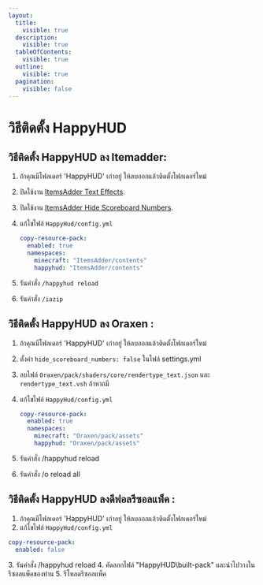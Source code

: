 ```yaml
---
layout:
  title:
    visible: true
  description:
    visible: true
  tableOfContents:
    visible: true
  outline:
    visible: true
  pagination:
    visible: false
---
```


# วิธีติดตั้ง HappyHUD

## วิธีติดตั้ง HappyHUD ลง Itemadder:

1. ถ้าคุณมีโฟลเดอร์ 'HappyHUD' เก่าอยู่ ให้ลบออกแล้วติดตั้งโฟลเดอร์ใหม่
2. ปิดใช้งาน [ItemsAdder Text Effects](https://itemsadder.devs.beer/plugin-usage/text-effects-1.17+).
3. ปิดใช้งาน [ItemsAdder Hide Scoreboard Numbers](https://itemsadder.devs.beer/plugin-usage/scoreboard/hide-scoreboard-numbers-1.17+).
4.  แก้ไขไฟล์ `HappyHud/config.yml`

    ```yaml
    copy-resource-pack:
      enabled: true
      namespaces:
        minecraft: "ItemsAdder/contents"
        happyhud: "ItemsAdder/contents"
    ```
5. รันคำสั่ง `/happyhud reload`
6. รันคำสั่ง `/iazip`

## วิธีติดตั้ง HappyHUD ลง Oraxen :

1. ถ้าคุณมีโฟลเดอร์ 'HappyHUD' เก่าอยู่ ให้ลบออกแล้วติดตั้งโฟลเดอร์ใหม่
2. ตั้งค่า `hide_scoreboard_numbers: false` ในไฟล์ settings.yml
3. ลบไฟล์ `Oraxen/pack/shaders/core/rendertype_text.json` และ `rendertype_text.vsh` ถ้าหากมี
4.  แก้ไขไฟล์ `HappyHud/config.yml`

    ```yaml
    copy-resource-pack:
      enabled: true
      namespaces:
        minecraft: "Oraxen/pack/assets"
        happyhud: "Oraxen/pack/assets"
    ```
5. รันคำสั่ง /happyhud reload
6. รันคำสั่ง /o reload all

## วิธีติดตั้ง HappyHUD ลงดีฟอลรีซอลแพ็ค :

1. ถ้าคุณมีโฟลเดอร์ 'HappyHUD' เก่าอยู่ ให้ลบออกแล้วติดตั้งโฟลเดอร์ใหม่
2. แก้ไขไฟล์ `HappyHud/config.yml`

```yaml
copy-resource-pack:
  enabled: false
```

3\. รันคำสั่ง /happyhud reload 4. คัดลอกไฟล์ "HappyHUD\built-pack" และนำไปวางในรีซอลแพ็คของท่าน 5. รีโหลดรีซอลแพ็ค
